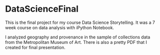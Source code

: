 DataScienceFinal
================
This is the final project for my course Data Science Storytelling. It was a 7 week course on data analysis with iPython Notebook.

I analyzed geography and provenance in the sample of collections data from the Metropolitan Museum of Art. There is also a pretty PDF that I created for final presentation.
